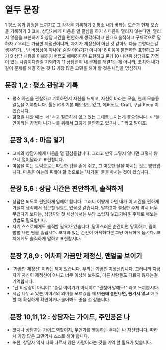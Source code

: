 # 열두 문장


1 평소 몸과 감정을 느끼기고 그 감각을 기록하기
2 평소 내가 바라는 모습과 현재 모습을 기록하기
3 코치, 상담가에게 마음을 열 결심을 하기
4 마음이 열리지 않는다면, 열리지 않음을 표현하기
5 상담 시간을 편안하게 생각하려고 한다
6 솔직하고 구체적으로 말하자
7 우리는 가끔만 제정신이니까, 자기가 제정신이 아닌 것 같아도 다들 그렇다는걸 생각하기... 난 비정상이 아니야! 숨길 이야기가 아니야!
8 마음이 불편하면 표현하고 묻기
9 상담 내용을 이해하기 어렵고 애매하다면 표현하고 묻기
10 나만큼 상담자도 감정이 있는 사람이다란걸 기억하기
11 상담진이 내 문제를 해결하는게 아니라, 코치와 내가 같이 문제를 해결 하는 것
12 가장 많은 고민을 해야 할 것은 나임을 명심하자





## 문장 1,2 : 평소 관찰과 기록
* 평소 자신을 관찰하고 기록하면서 자신을 느끼고, 자신이 바라는 모습, 현재 모습등 갈등을 기록합니다. 툴은 iOS 기본 메모장도 있고, 에버노트, Craft, 구글 Keep 이 있습니다.
* 감정을 대할 때는 '왜' 라고 질문하지 않고 있는 그대로 느끼는게 중요합니다. > "불안이라는 감정아 니가 나를 위해서 그렇게 불안하고 있구나 ..." 라고 말이죠.

## ⠀문장 3,4 : 마음 열기
* 코치와 상담가에게 마음을 열 결심을합니다. 그리고 만약 그렇지 않다면 그렇지 않으니 열어달라고 표현합니다.
* 마음을 여는 트릭으로는 따듯한 컵을 손에 쥐고, 그 따듯한 물을 마시는 것도 방법입니다. 마음을 여는데 피해야 할 것으로는 '차가운' 물을 마시는 것이 있습니다.

## ⠀문장 5,6 : 상담 시간은 편안하게, 솔직하게
* 상담은 되도록 편안하게 임해야 합니다. 그러니 어떻게 하면 내가 이 시간을 편하게 가질지 생각해서 접근할 필요도 있을것 같습니다. 말하고자 결심한 주제 역시 너무 무겁다기 보다는, 상담자와 첫 세션에서는 부담 스럽지 않고 가벼운 주제로 해보는 방법도 필요합니다.
* 자기 스스로에게도 솔직할 필요가 있습니다. 당혹스러운 순간이면 당혹하고, 땀이 뻘뻘 나면 땀을 흘립시다. 코치와 있는 순간이 어색하다면 그냥 어색하게 둡시다. 코치에게도 솔직하게 말하고 표현합시다.

## ⠀문장 7,8,9 : 어차피 가끔만 제정신, 맨얼굴 보이기
* '가끔만 제정신' 이라는 책이 있습니다. 우리는 가끔만 제정신입니다. 그러니까 지금 자기 자신이 제정신이 아니고 너무 이상해 보여도, 다른 사람들도 다르지 않다는걸 기억합시다.
* "난 비정상이 아니야" "숨길 이야기가 아니야!" "괜찮아 말해도!" 라고 느껴봅시다.
* 지금 나누고 있는 이야기의 의미를 모르겠을 때 **마음에 걸린다면, 숨기지 않고** 애매할 때 확실하게 확인하거나 물어봐도 좋을 것 같습니다.

## ⠀문장 10,11,12 : 상담자는 가이드, 주인공은 나
* 코치나 상담자는 가이드 역할이지, 무언가를 행동하는 주체는 나 자신입니다. 따라서 가장 많은 고민역시 스스로 해야 합니다.
* 또한, 상담자 역시 나와 다르지 않은 사람이라는 것을 기억 할 필요가 있습니다.
